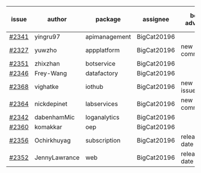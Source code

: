 | issue | author | package | assignee | bot advice | created date of issue | target release date | date from target |
| ------ | ------ | ------ | ------ | ------ | ------ | ------ | :-----: |
| [#2341](https://github.com/Azure/sdk-release-request/issues/2341) | yingru97 | apimanagement | BigCat20196 |   | 01-04 | 01-18 |   |
| [#2327](https://github.com/Azure/sdk-release-request/issues/2327) | yuwzho | appplatform | BigCat20196 | new comment.  <br> | 12-22 | 01-17 |   |
| [#2351](https://github.com/Azure/sdk-release-request/issues/2351) | zhixzhan | botservice | BigCat20196 |   | 01-06 | 01-20 |   |
| [#2346](https://github.com/Azure/sdk-release-request/issues/2346) | Frey-Wang | datafactory | BigCat20196 |   | 01-06 | 01-20 |   |
| [#2368](https://github.com/Azure/sdk-release-request/issues/2368) | vighatke | iothub | BigCat20196 | new issue ! <br> | 01-10 | 01-24 |   |
| [#2364](https://github.com/Azure/sdk-release-request/issues/2364) | nickdepinet | labservices | BigCat20196 | new comment.  <br> | 01-07 | 01-18 |   |
| [#2342](https://github.com/Azure/sdk-release-request/issues/2342) | dabenhamMic | loganalytics | BigCat20196 |   | 01-05 | 01-19 |   |
| [#2360](https://github.com/Azure/sdk-release-request/issues/2360) | komakkar | oep | BigCat20196 |   | 01-07 | 01-24 |   |
| [#2356](https://github.com/Azure/sdk-release-request/issues/2356) | Ochirkhuyag | subscription | BigCat20196 |   release date < 2 ! <br> | 01-07 | 01-14 | 2 |
| [#2352](https://github.com/Azure/sdk-release-request/issues/2352) | JennyLawrance | web | BigCat20196 |   release date < 2 ! <br> | 01-06 | 01-10 | -1 |
